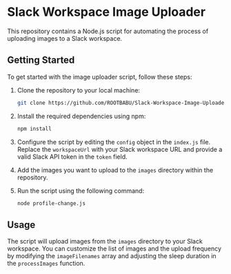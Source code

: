 # Slack Workspace Image Uploader

This repository contains a Node.js script for automating the process of uploading images to a Slack workspace.

## Getting Started

To get started with the image uploader script, follow these steps:

1. Clone the repository to your local machine:

    ```bash
    git clone https://github.com/ROOTBABU/Slack-Workspace-Image-Uploader.git
    ```

2. Install the required dependencies using npm:

    ```bash
    npm install
    ```

3. Configure the script by editing the `config` object in the `index.js` file. Replace the `workspaceUrl` with your Slack workspace URL and provide a valid Slack API token in the `token` field. 

4. Add the images you want to upload to the `images` directory within the repository.

5. Run the script using the following command:

    ```bash
    node profile-change.js
    ```

## Usage

The script will upload images from the `images` directory to your Slack workspace. You can customize the list of images and the upload frequency by modifying the `imageFilenames` array and adjusting the sleep duration in the `processImages` function.
